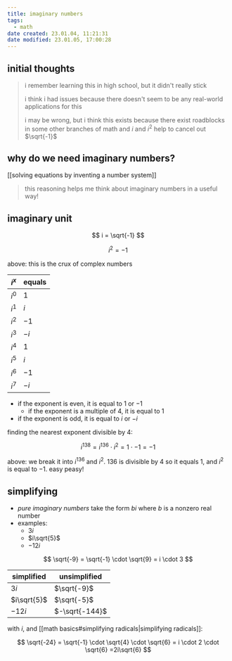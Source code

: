 ```yaml
---
title: imaginary numbers
tags:
  - math
date created: 23.01.04, 11:21:31
date modified: 23.01.05, 17:00:28
---
```


## initial thoughts

> i remember learning this in high school, but it didn't really stick
>
> i think i had issues because there doesn't seem to be any real-world applications for this
>
> i may be wrong, but i think this exists because there exist roadblocks in some other branches of math and $i$ and $i^2$ help to cancel out $\sqrt{-1}$

## why do we need imaginary numbers?

[[solving equations by inventing a number system]]

> this reasoning helps me think about imaginary numbers in a useful way!

## imaginary unit

$$
i = \sqrt{-1}
$$

$$
i^2 = -1
$$

above: this is the crux of complex numbers

| $i^x$ | equals |
| ----- | ------ |
| $i^0$ | $1$    |
| $i^1$ | $i$    |
| $i^2$ | $-1$   |
| $i^3$ | $-i$   |
| $i^4$ | $1$    |
| $i^5$ | $i$    |
| $i^6$ | $-1$   |
| $i^7$ | $-i$   |

- if the exponent is even, it is equal to $1$ or $-1$
	- if the exponent is a multiple of 4, it is equal to 1
- if the exponent is odd, it is equal to $i$ or $-i$

finding the nearest exponent divisible by $4$:

$$
i^{138} = i^{136} \cdot i^2 = 1 \cdot -1 = -1
$$

above: we break it into $i^{136}$ and $i^2$. $136$ is divisible by $4$ so it equals $1$, and $i^2$ is equal to $-1$. easy peasy!

## simplifying

- *pure imaginary numbers* take the form $bi$ where $b$ is a nonzero real number
- examples:
	- $3i$
	- $i\sqrt{5}$
	- $-12i$

$$
\sqrt{-9} = \sqrt{-1} \cdot \sqrt{9} = i \cdot 3
$$

| simplified  | unsimplified   |
| ----------- | -------------- |
| $3i$        | $\sqrt{-9}$    |
| $i\sqrt{5}$ | $\sqrt{-5}$    |
| $-12i$      | $-\sqrt{-144}$ |

with $i$, and [[math basics#simplifying radicals|simplifying radicals]]:

$$
\sqrt{-24} = \sqrt{-1} \cdot \sqrt{4} \cdot \sqrt{6} = i \cdot 2 \cdot \sqrt{6} =2i\sqrt{6}
$$
